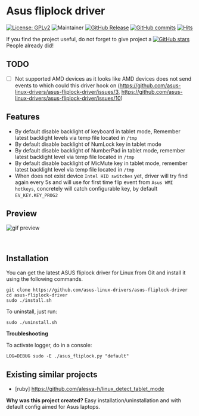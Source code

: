 # Asus fliplock driver

[![License: GPLv2](https://img.shields.io/badge/License-GPL_v2-blue.svg)](https://www.gnu.org/licenses/old-licenses/gpl-2.0.en.html)
![Maintainer](https://img.shields.io/badge/maintainer-ldrahnik-blue)
[![GitHub Release](https://img.shields.io/github/release/asus-linux-drivers/asus-fliplock-driver.svg?style=flat)](https://github.com/asus-linux-drivers/asus-fliplock-driver/releases)
[![GitHub commits](https://img.shields.io/github/commits-since/asus-linux-drivers/asus-fliplock-driver/v1.0.3.svg)](https://GitHub.com/asus-linux-drivers/asus-fliplock-driver/commit/)
[![Hits](https://hits.seeyoufarm.com/api/count/incr/badge.svg?url=https%3A%2F%2Fgithub.com%2Fasus-linux-drivers%2Fasus-fliplock-driver&count_bg=%2379C83D&title_bg=%23555555&icon=&icon_color=%23E7E7E7&title=hits&edge_flat=false)](https://hits.seeyoufarm.com)

If you find the project useful, do not forget to give project a [![GitHub stars](https://img.shields.io/github/stars/asus-linux-drivers/asus-fliplock-driver.svg?style=flat-square)](https://github.com/asus-linux-drivers/asus-fliplock-driver/stargazers) People already did!

## TODO

- [ ] Not supported AMD devices as it looks like AMD devices does not send events to which could this driver hook on (https://github.com/asus-linux-drivers/asus-fliplock-driver/issues/3, https://github.com/asus-linux-drivers/asus-fliplock-driver/issues/10)

## Features

- By default disable backlight of keyboard in tablet mode, Remember latest backlight levels via temp file located in `/tmp`
- By default disable backlight of NumLock key in tablet mode
- By default disable backlight of NumberPad in tablet mode, remember latest backlight level via temp file located in `/tmp`
- By default disable backlight of MicMute key in tablet mode, remember latest backlight level via temp file located in `/tmp`
- When does not exist device `Intel HID switches` yet, driver will try find again every 5s and will use for first time flip event from `Asus WMI hotkeys`, concretely will catch configurable key, by default `EV_KEY.KEY_PROG2`

## Preview

![gif preview](./preview.gif)

<br/>


## Installation

You can get the latest ASUS fliplock driver for Linux from Git and install it using the following commands.
```
git clone https://github.com/asus-linux-drivers/asus-fliplock-driver
cd asus-fliplock-driver
sudo ./install.sh
```

To uninstall, just run:
```
sudo ./uninstall.sh
```

**Troubleshooting**

To activate logger, do in a console:
```
LOG=DEBUG sudo -E ./asus_fliplock.py "default"
```

## Existing similar projects

- [ruby] https://github.com/alesya-h/linux_detect_tablet_mode

**Why was this project created?** Easy installation/uninstallation and with default config aimed for Asus laptops.
